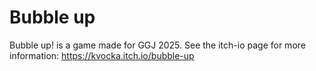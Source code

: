 # Bubble up
Bubble up! is a game made for GGJ 2025. See the itch-io page for more information: https://kvocka.itch.io/bubble-up
